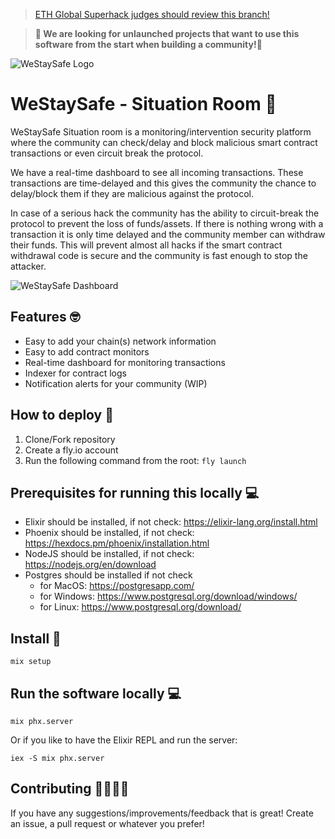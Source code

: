 > [ETH Global Superhack judges should review this branch!](https://github.com/WeStaySafe/situation-room/tree/eth-global-superhack)

> **👋 We are looking for unlaunched projects that want to use this software from the start when building a community!👋**

![WeStaySafe Logo](https://westaysafe.com/favicon/android-chrome-192x192.png)

# WeStaySafe - Situation Room 🤝

WeStaySafe Situation room is a monitoring/intervention security platform where the community can check/delay and block malicious smart contract transactions or even circuit break the protocol.

We have a real-time dashboard to see all incoming transactions. These transactions are time-delayed and this gives the community the chance to delay/block them if they are malicious against the protocol. 

In case of a serious hack the community has the ability to circuit-break the protocol to prevent the loss of funds/assets. If there is nothing wrong with a transaction it is only time delayed and the community member can withdraw their funds. This will prevent almost all hacks if the smart contract withdrawal code is secure and the community is fast enough to stop the attacker. 

![WeStaySafe Dashboard](https://westaysafe.com/images/screenshot-situation-room.jpg)

## Features 🤓

- Easy to add your chain(s) network information
- Easy to add contract monitors
- Real-time dashboard for monitoring transactions
- Indexer for contract logs
- Notification alerts for your community (WIP)

## How to deploy 🚀

1. Clone/Fork repository
2. Create a fly.io account
3. Run the following command from the root: `fly launch`

## Prerequisites for running this locally 💻
- Elixir should be installed, if not check: https://elixir-lang.org/install.html
- Phoenix should be installed, if not check: https://hexdocs.pm/phoenix/installation.html
- NodeJS should be installed, if not check: https://nodejs.org/en/download
- Postgres should be installed if not check
   - for MacOS: https://postgresapp.com/ 
   - for Windows: https://www.postgresql.org/download/windows/
   - for Linux: https://www.postgresql.org/download/

## Install 🔧

```
mix setup 
```

## Run the software locally 💻

```
mix phx.server
```

Or if you like to have the Elixir REPL and run the server:

```
iex -S mix phx.server
```

## Contributing 🦸‍♂️🦸‍♀️

If you have any suggestions/improvements/feedback that is great! Create an issue, a pull request or whatever you prefer! 

